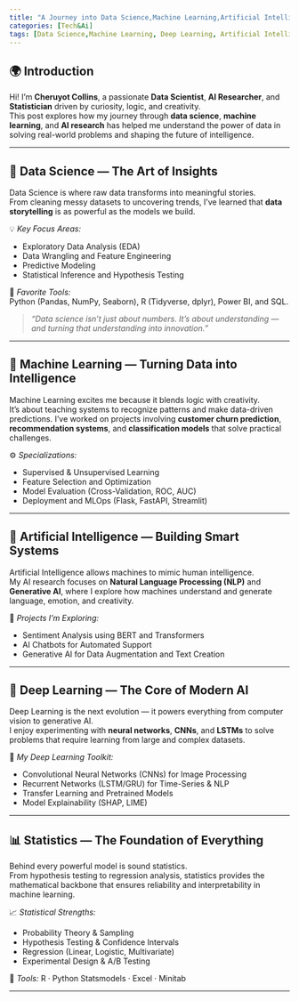 ```yaml
---
title: "A Journey into Data Science,Machine Learning,Artificial Intelligence, Deep Learning and Statistics"
categories: [Tech&Ai]
tags: [Data Science,Machine Learning, Deep Learning, Artificial Intelligence, Statistics]
---
```


## 🌍 Introduction

Hi! I’m **Cheruyot Collins**, a passionate **Data Scientist**, **AI Researcher**, and **Statistician** driven by curiosity, logic, and creativity.  
This post explores how my journey through **data science**, **machine learning**, and **AI research** has helped me understand the power of data in solving real-world problems and shaping the future of intelligence.

---

## 🧩 **Data Science — The Art of Insights**

Data Science is where raw data transforms into meaningful stories.  
From cleaning messy datasets to uncovering trends, I’ve learned that **data storytelling** is as powerful as the models we build.

💡 *Key Focus Areas:*
- Exploratory Data Analysis (EDA)
- Data Wrangling and Feature Engineering
- Predictive Modeling
- Statistical Inference and Hypothesis Testing

📘 *Favorite Tools:*  
Python (Pandas, NumPy, Seaborn), R (Tidyverse, dplyr), Power BI, and SQL.
> *“Data science isn’t just about numbers. It’s about understanding — and turning that understanding into innovation.”*

---

## 🤖 **Machine Learning — Turning Data into Intelligence**

Machine Learning excites me because it blends logic with creativity.  
It’s about teaching systems to recognize patterns and make data-driven predictions. I’ve worked on projects involving **customer churn prediction**, **recommendation systems**, and **classification models** that solve practical challenges.

⚙️ *Specializations:*
- Supervised & Unsupervised Learning
- Feature Selection and Optimization
- Model Evaluation (Cross-Validation, ROC, AUC)
- Deployment and MLOps (Flask, FastAPI, Streamlit)


---

## 🧠 **Artificial Intelligence — Building Smart Systems**

Artificial Intelligence allows machines to mimic human intelligence.  
My AI research focuses on **Natural Language Processing (NLP)** and **Generative AI**, where I explore how machines understand and generate language, emotion, and creativity.

💬 *Projects I’m Exploring:*
- Sentiment Analysis using BERT and Transformers
- AI Chatbots for Automated Support
- Generative AI for Data Augmentation and Text Creation


---

## 🔬 **Deep Learning — The Core of Modern AI**

Deep Learning is the next evolution — it powers everything from computer vision to generative AI.  
I enjoy experimenting with **neural networks**, **CNNs**, and **LSTMs** to solve problems that require learning from large and complex datasets.

🧩 *My Deep Learning Toolkit:*
- Convolutional Neural Networks (CNNs) for Image Processing
- Recurrent Networks (LSTM/GRU) for Time-Series & NLP
- Transfer Learning and Pretrained Models
- Model Explainability (SHAP, LIME)

---

## 📊 **Statistics — The Foundation of Everything**

Behind every powerful model is sound statistics.  
From hypothesis testing to regression analysis, statistics provides the mathematical backbone that ensures reliability and interpretability in machine learning.

📈 *Statistical Strengths:*
- Probability Theory & Sampling
- Hypothesis Testing & Confidence Intervals
- Regression (Linear, Logistic, Multivariate)
- Experimental Design & A/B Testing

📘 *Tools:* R · Python Statsmodels · Excel · Minitab

---


